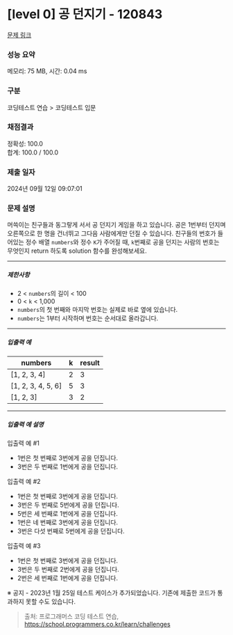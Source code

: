 # [level 0] 공 던지기 - 120843 

[문제 링크](https://school.programmers.co.kr/learn/courses/30/lessons/120843) 

### 성능 요약

메모리: 75 MB, 시간: 0.04 ms

### 구분

코딩테스트 연습 > 코딩테스트 입문

### 채점결과

정확성: 100.0<br/>합계: 100.0 / 100.0

### 제출 일자

2024년 09월 12일 09:07:01

### 문제 설명

<p>머쓱이는 친구들과 동그랗게 서서 공 던지기 게임을 하고 있습니다. 공은 1번부터 던지며 오른쪽으로 한 명을 건너뛰고 그다음 사람에게만 던질 수 있습니다. 친구들의 번호가 들어있는 정수 배열 <code>numbers</code>와 정수 <code>K</code>가 주어질 때, <code>k</code>번째로 공을 던지는 사람의 번호는 무엇인지 return 하도록 solution 함수를 완성해보세요.</p>

<hr>

<h5>제한사항</h5>

<ul>
<li>2 &lt; <code>numbers</code>의 길이 &lt; 100</li>
<li>0 &lt; <code>k</code> &lt; 1,000</li>
<li><code>numbers</code>의 첫 번째와 마지막 번호는 실제로 바로 옆에 있습니다.</li>
<li><code>numbers</code>는 1부터 시작하며 번호는 순서대로 올라갑니다.</li>
</ul>

<hr>

<h5>입출력 예</h5>
<table class="table">
        <thead><tr>
<th>numbers</th>
<th>k</th>
<th>result</th>
</tr>
</thead>
        <tbody><tr>
<td>[1, 2, 3, 4]</td>
<td>2</td>
<td>3</td>
</tr>
<tr>
<td>[1, 2, 3, 4, 5, 6]</td>
<td>5</td>
<td>3</td>
</tr>
<tr>
<td>[1, 2, 3]</td>
<td>3</td>
<td>2</td>
</tr>
</tbody>
      </table>
<hr>

<h5>입출력 예 설명</h5>

<p>입출력 예 #1</p>

<ul>
<li>1번은 첫 번째로 3번에게 공을 던집니다.</li>
<li>3번은 두 번째로 1번에게 공을 던집니다.</li>
</ul>

<p>입출력 예 #2</p>

<ul>
<li>1번은 첫 번째로 3번에게 공을 던집니다.</li>
<li>3번은 두 번째로 5번에게 공을 던집니다.</li>
<li>5번은 세 번째로 1번에게 공을 던집니다.</li>
<li>1번은 네 번째로 3번에게 공을 던집니다.</li>
<li>3번은 다섯 번째로 5번에게 공을 던집니다.</li>
</ul>

<p>입출력 예 #3</p>

<ul>
<li>1번은 첫 번째로 3번에게 공을 던집니다.</li>
<li>3번은 두 번째로 2번에게 공을 던집니다.</li>
<li>2번은 세 번째로 1번에게 공을 던집니다.</li>
</ul>

<p>※ 공지 - 2023년 1월 25일 테스트 케이스가 추가되었습니다. 기존에 제출한 코드가 통과하지 못할 수도 있습니다.</p>


> 출처: 프로그래머스 코딩 테스트 연습, https://school.programmers.co.kr/learn/challenges